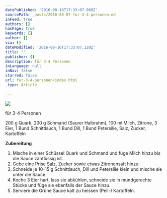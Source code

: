 ```yaml
---
datePublished: '2016-08-16T17:33:07.869Z'
sourcePath: _posts/2016-08-07-fur-3-4-personen.md
inFeed: true
authors: []
hasPage: true
keywords: []
author: []
via: {}
dateModified: '2016-08-16T17:33:07.120Z'
title: ''
publisher: {}
description: für 3-4 Personen
inLanguage: null
inNav: false
starred: false
url: fur-3-4-personen/index.html
_type: Article

---
```

![](https://the-grid-user-content.s3-us-west-2.amazonaws.com/03a82862-3bcc-4d19-b44b-97de615786a4.jpg)

für 3-4 Personen

200 g Quark, 200 g Schmand (Saurer Halbrahm), 100 ml Milch, Zitrone, 3 Eier, 1 Bund Schnittlauch, 1 Bund Dill, 1 Bund Petersilie, Salz, Zucker, Kartoffeln

**Zubereitung**

1. Mische in einer Schüssel Quark und Schmand und füge Milch hinzu bis die Sauce zähflüssig ist.
2. Gebe eine Prise Salz, Zucker sowie etwas Zitronensaft hinzu.
3. Schneide je 10-15 g Schnittlauch, Dill und Petersilie klein und mische sie unter die Sauce.
4. Koche 3 Eier hart, lass sie abkühlen, schneide sie in mundgerechte Stücke und füge sie ebenfalls der Sauce hinzu.
5. Serviere die Grüne Sauce kalt zu heissen (Pell-) Kartoffeln.